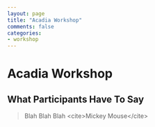 ```yaml
---
layout: page
title: "Acadia Workshop"
comments: false
categories:
- workshop
---
```


# Acadia Workshop

## What Participants Have To Say

> Blah Blah Blah \<cite\>Mickey Mouse\</cite\>